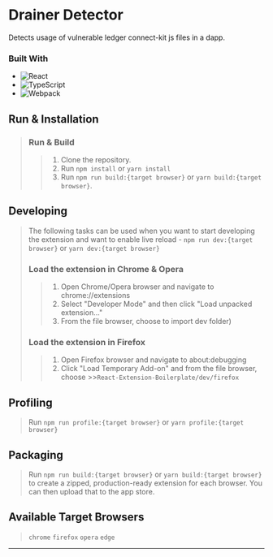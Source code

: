
# Drainer Detector

Detects usage of vulnerable ledger connect-kit js files in a dapp.


### Built With

-   ![React](https://img.shields.io/badge/-React-050B1E?&logo=React)
-   ![TypeScript](https://img.shields.io/badge/-TypeScript-050B1E?&logo=TypeScript)
-   ![Webpack](https://img.shields.io/badge/-Webpack.js-050B1E?&logo=webpack)


## Run & Installation

>### Run & Build
>
>> 1. Clone the repository. 
>> 2. Run `npm install` or `yarn install`
>> 3. Run `npm run build:{target browser}` or `yarn build:{target browser}`. 

## Developing

>The following tasks can be used when you want to start developing the extension
>and want to enable live reload -
>`npm run dev:{target browser}` or `yarn dev:{target browser}`
>>
>
>### Load the extension in Chrome & Opera
>
>> 1. Open Chrome/Opera browser and navigate to chrome://extensions
>> 2. Select "Developer Mode" and then click "Load unpacked extension..."
>> 3. From the file browser, choose to import dev folder)
>
>### Load the extension in Firefox
>
>>1. Open Firefox browser and navigate to about:debugging
>>2. Click "Load Temporary Add-on" and from the file browser, choose >>`React-Extension-Boilerplate/dev/firefox`
>


## Profiling

> Run `npm run profile:{target browser}` or `yarn profile:{target browser}`

## Packaging

>Run `npm run build:{target browser}` or `yarn build:{target browser}` to create a zipped,
production-ready extension for each browser.
You can then upload that to the app store.

## Available Target Browsers

> `chrome` `firefox` `opera` `edge`

---


